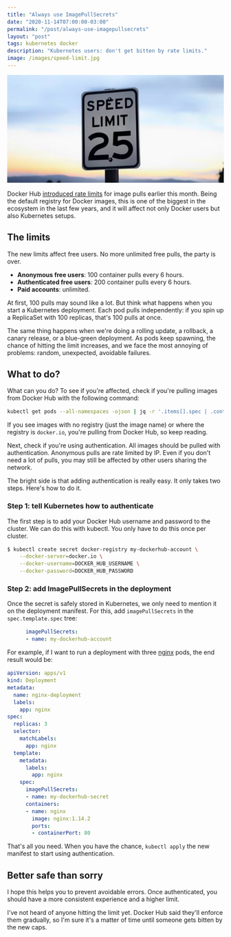 ```yaml
---
title: "Always use ImagePullSecrets"
date: "2020-11-14T07:00:00-03:00"
permalink: "/post/always-use-imagepullsecrets"
layout: "post"
tags: kubernetes docker
description: "Kubernetes users: don't get bitten by rate limits."
image: /images/speed-limit.jpg
---
```


![Speed Limit](/images/speed-limit.jpg)

Docker Hub [introduced rate limits](https://www.docker.com/increase-rate-limits) for image pulls earlier this month. Being the default registry for Docker images, this is one of the biggest in the ecosystem in the last few years, and it will affect not only Docker users but also Kubernetes setups.

## The limits

The new limits affect free users. No more unlimited free pulls, the party is over.

- **Anonymous free users**: 100 container pulls every 6 hours.
- **Authenticated free users**: 200 container pulls every 6 hours.
- **Paid accounts**: unlimited.

At first, 100 pulls may sound like a lot. But think what happens when you start a Kubernetes deployment. Each pod pulls independently: if you spin up a ReplicaSet with 100 replicas, that's 100 pulls at once.

The same thing happens when we're doing a rolling update, a rollback, a canary release, or a blue-green deployment. As pods keep spawning, the chance of hitting the limit increases, and we face the most annoying of problems: random, unexpected, avoidable failures.

## What to do?

What can you do? To see if you're affected, check if you're pulling images from Docker Hub with the following command:

```bash
kubectl get pods --all-namespaces -ojson | jq -r '.items[].spec | .containers[] // [] += .initContainers[] // [] | .image' | sort -u
```

If you see images with no registry (just the image name) or where the registry is `docker.io`, you're pulling from Docker Hub, so keep reading.

Next, check if you're using authentication. All images should be pulled with authentication. Anonymous pulls are rate limited by IP. Even if you don't need a lot of pulls, you may still be affected by other users sharing the network.

The bright side is that adding authentication is really easy. It only takes two steps. Here's how to do it.

### Step 1: tell Kubernetes how to authenticate

The first step is to add your Docker Hub username and password to the cluster. We can do this with kubectl. You only have to do this once per cluster.

```bash
$ kubectl create secret docker-registry my-dockerhub-account \
    --docker-server=docker.io \
    --docker-username=DOCKER_HUB_USERNAME \
    --docker-password=DOCKER_HUB_PASSWORD
```

### Step 2: add ImagePullSecrets in the deployment

Once the secret is safely stored in Kubernetes, we only need to mention it on the deployment manifest. For this, add `imagePullSecrets` in the `spec.template.spec` tree:

```yaml
      imagePullSecrets:
      - name: my-dockerhub-account
```

For example, if I want to run a deployment with three [nginx](https://www.nginx.com/) pods, the end result would be:

```yaml
apiVersion: apps/v1
kind: Deployment
metadata:
  name: nginx-deployment
  labels:
    app: nginx
spec:
  replicas: 3
  selector:
    matchLabels:
      app: nginx
  template:
    metadata:
      labels:
        app: nginx
    spec:
      imagePullSecrets:
      - name: my-dockerhub-secret
      containers:
      - name: nginx
        image: nginx:1.14.2
        ports:
        - containerPort: 80
```

That's all you need. When you have the chance, `kubectl apply` the new manifest to start using authentication.

## Better safe than sorry

I hope this helps you to prevent avoidable errors. Once authenticated, you should have a more consistent experience and a higher limit. 

I've not heard of anyone hitting the limit yet. Docker Hub said they'll enforce them gradually, so I'm sure it's a matter of time until someone gets bitten by the new caps.